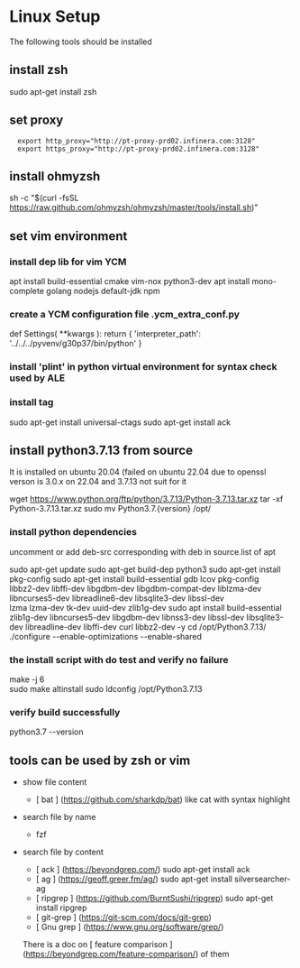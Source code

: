 # Linux Setup
The following tools should be installed 

## install zsh

  sudo apt-get install zsh

## set proxy
```
  export http_proxy="http://pt-proxy-prd02.infinera.com:3128"
  export https_proxy="http://pt-proxy-prd02.infinera.com:3128"
```
  
## install ohmyzsh

  sh -c "$(curl -fsSL https://raw.github.com/ohmyzsh/ohmyzsh/master/tools/install.sh)"

## set vim environment

### install dep lib for vim YCM
    
  apt install build-essential cmake vim-nox python3-dev
  apt install mono-complete golang nodejs default-jdk npm

### create a YCM configuration file .ycm_extra_conf.py

  def Settings( **kwargs ):
        return {
                'interpreter_path': '../../../pyvenv/g30p37/bin/python'
        }

### install 'plint' in python virtual environment for syntax check used by ALE

### install tag

  sudo apt-get install universal-ctags
  sudo apt-get install ack


## install python3.7.13 from source
It is installed on ubuntu 20.04 (failed on ubuntu 22.04
due to openssl verson is 3.0.x on 22.04 and 3.7.13 not suit for it

  wget https://www.python.org/ftp/python/3.7.13/Python-3.7.13.tar.xz
  tar -xf Python-3.7.13.tar.xz
  sudo mv Python3.7.{version} /opt/

### install python dependencies
uncomment or add deb-src corresponding with deb in source.list of apt
 
  sudo apt-get update
  sudo apt-get build-dep python3
  sudo apt-get install pkg-config
  sudo apt-get install build-essential gdb lcov pkg-config \
        libbz2-dev libffi-dev libgdbm-dev libgdbm-compat-dev liblzma-dev \
        libncurses5-dev libreadline6-dev libsqlite3-dev libssl-dev \
        lzma lzma-dev tk-dev uuid-dev zlib1g-dev
  sudo apt install build-essential zlib1g-dev libncurses5-dev libgdbm-dev libnss3-dev libssl-dev libsqlite3-dev libreadline-dev libffi-dev curl libbz2-dev -y
  cd /opt/Python3.7.13/
  ./configure --enable-optimizations --enable-shared

### the install script with do test and verify no failure

  make -j 6   
  sudo make altinstall
  sudo ldconfig /opt/Python3.7.13

### verify build successfully

  python3.7 --version

## tools can be used by zsh or vim

- show file content
  - [ bat ] (https://github.com/sharkdp/bat)
    like cat with syntax highlight
  
- search file by name
  - fzf

- search file by content
  - [ ack ] (https://beyondgrep.com/)
    sudo apt-get install ack
  - [ ag ] (https://geoff.greer.fm/ag/)
    sudo apt-get install silversearcher-ag
  - [ ripgrep ] (https://github.com/BurntSushi/ripgrep)
    sudo apt-get install ripgrep
  - [ git-grep ] (https://git-scm.com/docs/git-grep)
  - [ Gnu grep ] (https://www.gnu.org/software/grep/)
  
  There is a doc on [ feature comparison ] (https://beyondgrep.com/feature-comparison/) of them
